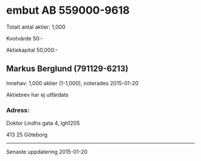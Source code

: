 # embut AB 559000-9618

Totalt antal aktier: 1,000

Kvotvärde 50:-

Aktiekapital 50,000:-

## Markus Berglund (791129-6213)
Innehav: 1,000 aktier (1-1,000), noterades 2015-01-20

Aktiebrev har ej utfärdats

### Adress:
Doktor Lindhs gata 4, lgh1205

413 25 Göteborg

-------------------
Senaste uppdatering 2015-01-20
